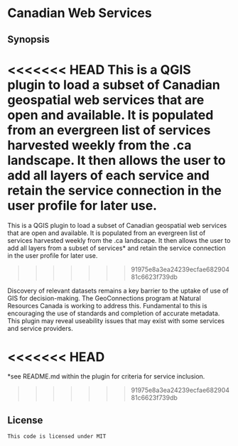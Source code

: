 # Canadian Web Services

## Synopsis

<<<<<<< HEAD
This is a QGIS plugin to load a subset of Canadian geospatial web services that are open and available.  It is populated from an evergreen list of services harvested weekly from the .ca landscape. It then allows the user to add all layers of each service and retain the service connection in the user profile for later use.
=======
This is a QGIS plugin to load a subset of Canadian geospatial web services that are open and available.  It is populated from an evergreen list of services harvested weekly from the .ca landscape. It then allows the user to add all layers from a subset of services* and retain the service connection in the user profile for later use.
>>>>>>> 91975e8a3ea24239ecfae68290481c6623f739db

Discovery of relevant datasets remains a key barrier to the uptake of use of GIS for decision-making.  The GeoConnections program at Natural Resources Canada is working to address this.
Fundamental to this is encouraging the use of standards and completion of accurate metadata.
This plugin may reveal useability issues that may exist with some services and service providers.

<<<<<<< HEAD
=======
*see README.md within the plugin for criteria for service inclusion.

>>>>>>> 91975e8a3ea24239ecfae68290481c6623f739db


## License

```
This code is licensed under MIT
```

